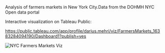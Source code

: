 
Analysis of farmers markets in New York City.Data from the DOHMH NYC Open data portal

Interactive visualization on Tableau Public:

https://public.tableau.com/app/profile/darius.mehri/viz/FarmersMarkets_16383284094190/Dashboard1?publish=yes

![NYC Farmers Markets Viz](https://user-images.githubusercontent.com/11237613/143882889-b2f7851b-5236-4a13-b805-d9659eaf3e2d.png)
